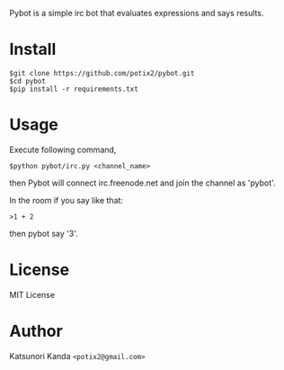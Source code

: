 Pybot is a simple irc bot that evaluates expressions and says results.

Install
=======

```
$git clone https://github.com/potix2/pybot.git
$cd pybot
$pip install -r requirements.txt
```

Usage
=====

Execute following command,

```
$python pybot/irc.py <channel_name>
```

then Pybot will connect irc.freenode.net and join the channel as 'pybot'.

In the room if you say like that:

```
>1 + 2
```

then pybot say '3'.

License
=======
MIT License

Author
======
Katsunori Kanda `<potix2@gmail.com>`

